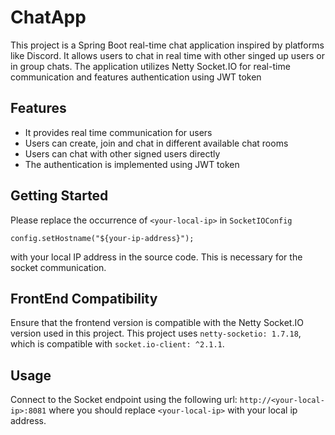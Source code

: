 # ChatApp

This project is a Spring Boot real-time chat application inspired by platforms like Discord.
It allows users to chat in real time with other singed up users or in group chats.
The application utilizes Netty Socket.IO for real-time communication and features authentication using JWT token

## Features
 - It provides real time communication for users
 - Users can create, join and chat in different available chat rooms
 - Users can chat with other signed users directly
 - The authentication is implemented using JWT token

## Getting Started
Please replace the occurrence of `<your-local-ip>` in `SocketIOConfig`

``` 
config.setHostname("${your-ip-address}");
```
with your local IP address in the source code.
This is necessary for the socket communication.

## FrontEnd Compatibility 
Ensure that the frontend version is compatible with the Netty Socket.IO version used in this project.
This project uses `netty-socketio: 1.7.18`, which is compatible with `socket.io-client: ^2.1.1`.

## Usage
Connect to the Socket endpoint using the following url: `http://<your-local-ip>:8081` where you should replace
`<your-local-ip>` with your local ip address.

